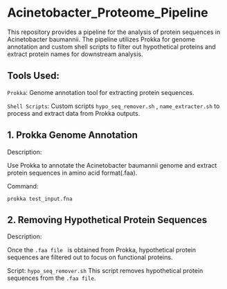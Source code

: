 # Acinetobacter_Proteome_Pipeline
This repository provides a pipeline for the analysis of protein sequences in Acinetobacter baumannii. The pipeline utilizes Prokka for genome annotation and custom shell scripts to filter out hypothetical proteins and extract protein names for downstream analysis.
## Tools Used:
`Prokka`: Genome annotation tool for extracting protein sequences.

`Shell Scripts`: Custom scripts `hypo_seq_remover.sh` , `name_extracter.sh` to process and extract data from Prokka outputs.

## 1. Prokka Genome Annotation
Description:

Use Prokka to annotate the Acinetobacter baumannii genome and extract protein sequences in amino acid format(.faa).

Command:
```
prokka test_input.fna
```

## 2. Removing Hypothetical Protein Sequences
Description:

Once the `.faa file ` is obtained from Prokka, hypothetical protein sequences are filtered out to focus on functional proteins.

Script: ` hypo_seq_remover.sh `
This script removes hypothetical protein sequences from the `.faa file`.
